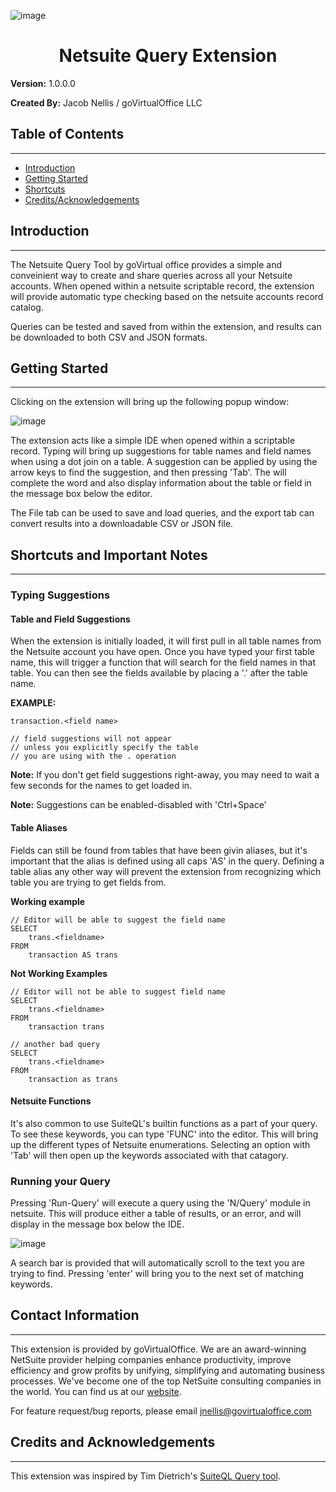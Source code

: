 ![image](https://github.com/user-attachments/assets/9fc242e4-bc44-47f5-ab52-9de7154c9ce4)


<h1 style='text-align: center;'> Netsuite Query Extension </h1>

**Version:** 1.0.0.0

**Created By:** Jacob Nellis / goVirtualOffice LLC

## **Table of Contents**
---

- [Introduction](#introduction)
- [Getting Started](#getting-started)
- [Shortcuts](#shortcuts-and-important-notes)
- [Credits/Acknowledgements](#credits-and-acknowledgements)

## **Introduction**
---

The Netsuite Query Tool by goVirtual office provides a simple and conveinient way to create and share queries across all your Netsuite accounts. When opened within a netsuite scriptable record, the extension will provide automatic type checking based on the netsuite accounts record catalog.

Queries can be tested and saved from within the extension, and results can be downloaded to both CSV and JSON formats.

## **Getting Started**
---
Clicking on the extension will bring up the following popup window:

![image](https://github.com/user-attachments/assets/3a1090f8-24d2-4f83-be9f-6568477a1b6d)


The extension acts like a simple IDE when opened within a scriptable record. Typing will bring up suggestions for table names and field names when using a dot join on a table. A suggestion can be applied by using the arrow keys to find the suggestion, and then pressing 'Tab'. The will complete the word and also display information about the table or field in the message box below the editor.

The File tab can be used to save and load queries, and the export tab can convert results into a downloadable CSV or JSON file.

## **Shortcuts and Important Notes**
---

### Typing Suggestions

#### Table and Field Suggestions
When the extension is initially loaded, it will first pull in all table names from the Netsuite account you have open. Once you have typed your first table name, this will trigger a function that will search for the field names in that table. You can then see the fields available by placing a '.' after the table name.

**EXAMPLE:**

    transaction.<field name>
    
    // field suggestions will not appear
    // unless you explicitly specify the table 
    // you are using with the . operation

**Note:** If you don't get field suggestions right-away, you may need to wait a few seconds for the names to get loaded in.

**Note:** Suggestions can be enabled-disabled with 'Ctrl+Space'

#### Table Aliases
Fields can still be found from tables that have been givin aliases, but it's important that the alias is defined using all caps 'AS' in the query. Defining a table alias any other way will prevent the extension from recognizing which table you are trying to get fields from.

**Working example**

    // Editor will be able to suggest the field name
    SELECT
        trans.<fieldname>
    FROM
        transaction AS trans

**Not Working Examples**

    // Editor will not be able to suggest field name
    SELECT
        trans.<fieldname>
    FROM
        transaction trans
    
    // another bad query
    SELECT
        trans.<fieldname>
    FROM
        transaction as trans
    


#### Netsuite Functions
It's also common to use SuiteQL's builtin functions as a part of your query. To see these keywords, you can type 'FUNC' into the editor. This will bring up the different types of Netsuite enumerations. Selecting an option with 'Tab' will then open up the keywords associated with that catagory.

### Running your Query
Pressing 'Run-Query' will execute a query using the 'N/Query' module in netsuite. This will produce either a table of results, or an error, and will display in the message box below the IDE.

![image](https://github.com/user-attachments/assets/be2d59ec-858e-4c68-bd54-e7400e0fd4ab)


A search bar is provided that will automatically scroll to the text you are trying to find. Pressing 'enter' will bring you to the next set of matching keywords.

## **Contact Information**
---

This extension is provided by goVirtualOffice. We are an award-winning NetSuite provider helping companies enhance productivity, improve efficiency and grow profits by unifying, simplifying and automating business processes. We've become one of the top NetSuite consulting companies in the world. You can find us at our <a href="https://goVirtualOffice.com">website</a>.

For feature request/bug reports, please email jnellis@govirtualoffice.com

## **Credits and Acknowledgements**
---

This extension was inspired by Tim Dietrich's <a href="https://timdietrich.me/netsuite-suitescripts/suiteql-query-tool/">SuiteQL Query tool</a>.

